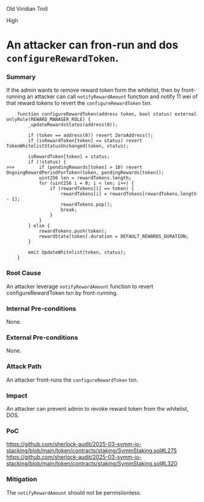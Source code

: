Old Viridian Troll

High

# An attacker can fron-run and dos `configureRewardToken`.

### Summary

If the admin wants to remove reward token form the whitelist, then by front-running an attacker can call `notifyRewardAmount` function and notify 11 wei of that reward tokens to revert the `configureRewardToken` txn.

```solidity
	function configureRewardToken(address token, bool status) external onlyRole(REWARD_MANAGER_ROLE) {
		_updateRewardsStates(address(0));

		if (token == address(0)) revert ZeroAddress();
		if (isRewardToken[token] == status) revert TokenWhitelistStatusUnchanged(token, status);

		isRewardToken[token] = status;
		if (!status) {
>>>			if (pendingRewards[token] > 10) revert OngoingRewardPeriodForToken(token, pendingRewards[token]);
			uint256 len = rewardTokens.length;
			for (uint256 i = 0; i < len; i++) {
				if (rewardTokens[i] == token) {
					rewardTokens[i] = rewardTokens[rewardTokens.length - 1];
					rewardTokens.pop();
					break;
				}
			}
		} else {
			rewardTokens.push(token);
			rewardState[token].duration = DEFAULT_REWARDS_DURATION;
		}

		emit UpdateWhitelist(token, status);
	}
```

### Root Cause

An attacker leverage `notifyRewardAmount` function to revert configureRewardToken txn by front-running.

### Internal Pre-conditions

None.

### External Pre-conditions

None.

### Attack Path

An attacker front-runs the `configureRewardToken` txn.

### Impact

An attacker can prevent admin to revoke reward token from the whitelist, DOS.

### PoC

https://github.com/sherlock-audit/2025-03-symm-io-stacking/blob/main/token/contracts/staking/SymmStaking.sol#L275
https://github.com/sherlock-audit/2025-03-symm-io-stacking/blob/main/token/contracts/staking/SymmStaking.sol#L320

### Mitigation

The `notifyRewardAmount` should not be permisiionless.
